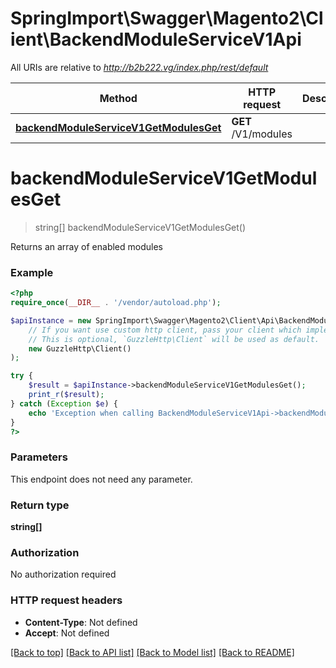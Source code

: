 # SpringImport\Swagger\Magento2\Client\BackendModuleServiceV1Api

All URIs are relative to *http://b2b222.vg/index.php/rest/default*

Method | HTTP request | Description
------------- | ------------- | -------------
[**backendModuleServiceV1GetModulesGet**](BackendModuleServiceV1Api.md#backendModuleServiceV1GetModulesGet) | **GET** /V1/modules | 


# **backendModuleServiceV1GetModulesGet**
> string[] backendModuleServiceV1GetModulesGet()



Returns an array of enabled modules

### Example
```php
<?php
require_once(__DIR__ . '/vendor/autoload.php');

$apiInstance = new SpringImport\Swagger\Magento2\Client\Api\BackendModuleServiceV1Api(
    // If you want use custom http client, pass your client which implements `GuzzleHttp\ClientInterface`.
    // This is optional, `GuzzleHttp\Client` will be used as default.
    new GuzzleHttp\Client()
);

try {
    $result = $apiInstance->backendModuleServiceV1GetModulesGet();
    print_r($result);
} catch (Exception $e) {
    echo 'Exception when calling BackendModuleServiceV1Api->backendModuleServiceV1GetModulesGet: ', $e->getMessage(), PHP_EOL;
}
?>
```

### Parameters
This endpoint does not need any parameter.

### Return type

**string[]**

### Authorization

No authorization required

### HTTP request headers

 - **Content-Type**: Not defined
 - **Accept**: Not defined

[[Back to top]](#) [[Back to API list]](../../README.md#documentation-for-api-endpoints) [[Back to Model list]](../../README.md#documentation-for-models) [[Back to README]](../../README.md)

